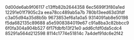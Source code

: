 0d00de6ab9f06117
c13ffb82b2644358
6ec5699f3f80a1ed
12291e01f7905c2a
eea78cc489ab5a7b
780b13eed63d3fdf
c3a05d94a35d8b5b
9673853ef6a1a0a5
9314091ab8e50198
f5da682135c89688
a5e5908384019e67
c91a8ba3c82bbcc9
6f0fa304a904b527
6f17fdbfb13f21e0
add6cfdf0da5cdc4
85291a564d212598
8114c1774e51814c
7a4def91dc6e2f42
